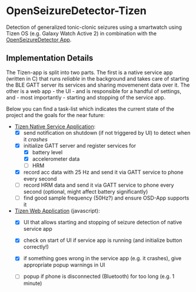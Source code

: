# OpenSeizureDetector-Tizen
Detection of generalized tonic-clonic seizures using a smartwatch using Tizen OS (e.g. Galaxy Watch Active 2) in combination with
the [OpenSeizureDetector App](https://github.com/OpenSeizureDetector/Android_Pebble_SD).


## Implementation Details

The Tizen-app is split into two parts. The first is a native service app (written in C) that runs _reliable_ in the background and takes care of starting the BLE GATT server its
services and sharing movemenent data over it. The other is a web app - the UI - and is responsible for a handful of settings, and - most importantly - starting and stopping of
the service app.

Below you can find a task-list which indicates the current state of the project and the goals for the near future:

- [Tizen Native Service Application](https://docs.tizen.org/application/native/guides/applications/service-app/):
  - [x] send notification on shutdown (if not triggered by UI) to detect when it _crashes_
  - [x] initialize GATT server and register services for 
    - [x] battery level
    - [x] accelerometer data
    - [ ] HRM
  - [x] record acc data with 25 Hz and send it via GATT service to phone every second
  - [ ] record HRM data and send it via GATT service to phone every second (optional, might affect battery significantly)
  - [ ] find good sample frequency (50Hz?) and ensure OSD-App supports it

- [Tizen Web Application](https://docs.tizen.org/application/web/index) (javascript):
  - [x] UI that allows starting and stopping of seizure detection of native service app
  - [x] check on start of UI if service app is running (and initialize button correctly!)
  - [x] if something goes wrong in the service app (e.g. it crashes), give appropriate popup warnings in UI
  - [ ] popup if phone is disconnected (Bluetooth) for too long (e.g. 1 minute)











